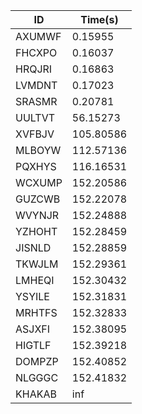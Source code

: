 |ID|Time(s)|
|-|-|
|AXUMWF|0.15955|
|FHCXPO|0.16037|
|HRQJRI|0.16863|
|LVMDNT|0.17023|
|SRASMR|0.20781|
|UULTVT|56.15273|
|XVFBJV|105.80586|
|MLBOYW|112.57136|
|PQXHYS|116.16531|
|WCXUMP|152.20586|
|GUZCWB|152.22078|
|WVYNJR|152.24888|
|YZHOHT|152.28459|
|JISNLD|152.28859|
|TKWJLM|152.29361|
|LMHEQI|152.30432|
|YSYILE|152.31831|
|MRHTFS|152.32833|
|ASJXFI|152.38095|
|HIGTLF|152.39218|
|DOMPZP|152.40852|
|NLGGGC|152.41832|
|KHAKAB|inf|
